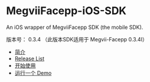 # MegviiFacepp-iOS-SDK
An iOS wrapper of MegviiFacepp SDK (the mobile SDK).

版本号： 0.3.4
（此版本SDK适用于 Megvii-Facepp 0.3.4I）

* [简介](https://github.com/FacePlusPlus/MegviiFacepp-iOS-SDK/wiki/%E7%AE%80%E4%BB%8B)
* [Release List](https://github.com/FacePlusPlus/MegviiFacepp-iOS-SDK/releases)
* [开始使用](https://github.com/FacePlusPlus/MegviiFacepp-iOS-SDK/wiki/%E5%BC%80%E5%A7%8B%E4%BD%BF%E7%94%A8)
* [运行一个 Demo](https://github.com/FacePlusPlus/MegviiFacepp-iOS-SDK/wiki/%E8%BF%90%E8%A1%8C%E4%B8%80%E4%B8%AA-Demo)
